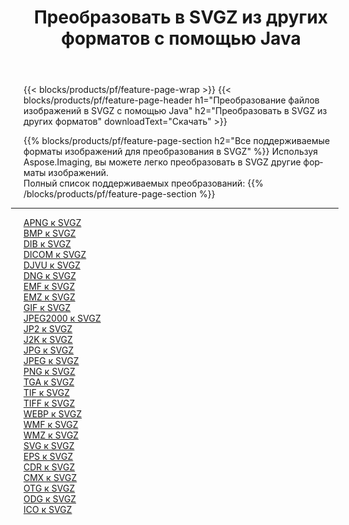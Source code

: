 ﻿---
title: Преобразовать в SVGZ из других форматов с помощью Java 
weight: 3920
url: /ru/java/conversion/to/svgz 
lang: ru
langdirlevel: 2
locales: zh-hans,ja,it,ru,de,es,fr,nl,id,lt,pl,pt,vi,tr,ko,zh-hant,ar,hi,th,sv,cs,uk,he
description: Используя Aspose.Imaging, вы можете легко конвертировать в SVGZ из других форматов.
---

{{< blocks/products/pf/feature-page-wrap >}}
{{< blocks/products/pf/feature-page-header h1="Преобразование файлов изображений в SVGZ с помощью Java" h2="Преобразовать в SVGZ из других форматов" downloadText="Скачать" >}}


{{% blocks/products/pf/feature-page-section  h2="Все поддерживаемые форматы изображений для преобразования в SVGZ" %}}
Используя Aspose.Imaging, вы можете легко преобразовать в SVGZ другие форматы изображений.
<br/>
Полный список поддерживаемых преобразований:
{{% /blocks/products/pf/feature-page-section %}}
<div class="container-fluid productfamilypage bg-gray">
    <div class="convertypes bg-gray agp-content section">
        <div class="container">
		<hr style="margin-left:-20px;"/>
		<div class="row other-converters">
		    <div class='col-md-2 other-converter remove-lp remove-rp'><a href="/imaging/ru/java/conversion/apng-to-svgz" >APNG к SVGZ</a></div>
<div class='col-md-2 other-converter remove-lp remove-rp'><a href="/imaging/ru/java/conversion/bmp-to-svgz" >BMP к SVGZ</a></div>
<div class='col-md-2 other-converter remove-lp remove-rp'><a href="/imaging/ru/java/conversion/dib-to-svgz" >DIB к SVGZ</a></div>
<div class='col-md-2 other-converter remove-lp remove-rp'><a href="/imaging/ru/java/conversion/dicom-to-svgz" >DICOM к SVGZ</a></div>
<div class='col-md-2 other-converter remove-lp remove-rp'><a href="/imaging/ru/java/conversion/djvu-to-svgz" >DJVU к SVGZ</a></div>
<div class='col-md-2 other-converter remove-lp remove-rp'><a href="/imaging/ru/java/conversion/dng-to-svgz" >DNG к SVGZ</a></div>
<div class='col-md-2 other-converter remove-lp remove-rp'><a href="/imaging/ru/java/conversion/emf-to-svgz" >EMF к SVGZ</a></div>
<div class='col-md-2 other-converter remove-lp remove-rp'><a href="/imaging/ru/java/conversion/emz-to-svgz" >EMZ к SVGZ</a></div>
<div class='col-md-2 other-converter remove-lp remove-rp'><a href="/imaging/ru/java/conversion/gif-to-svgz" >GIF к SVGZ</a></div>
<div class='col-md-2 other-converter remove-lp remove-rp'><a href="/imaging/ru/java/conversion/jpeg2000-to-svgz" >JPEG2000 к SVGZ</a></div>
<div class='col-md-2 other-converter remove-lp remove-rp'><a href="/imaging/ru/java/conversion/jp2-to-svgz" >JP2 к SVGZ</a></div>
<div class='col-md-2 other-converter remove-lp remove-rp'><a href="/imaging/ru/java/conversion/j2k-to-svgz" >J2K к SVGZ</a></div>
<div class='col-md-2 other-converter remove-lp remove-rp'><a href="/imaging/ru/java/conversion/jpg-to-svgz" >JPG к SVGZ</a></div>
<div class='col-md-2 other-converter remove-lp remove-rp'><a href="/imaging/ru/java/conversion/jpeg-to-svgz" >JPEG к SVGZ</a></div>
<div class='col-md-2 other-converter remove-lp remove-rp'><a href="/imaging/ru/java/conversion/png-to-svgz" >PNG к SVGZ</a></div>
<div class='col-md-2 other-converter remove-lp remove-rp'><a href="/imaging/ru/java/conversion/tga-to-svgz" >TGA к SVGZ</a></div>
<div class='col-md-2 other-converter remove-lp remove-rp'><a href="/imaging/ru/java/conversion/tif-to-svgz" >TIF к SVGZ</a></div>
<div class='col-md-2 other-converter remove-lp remove-rp'><a href="/imaging/ru/java/conversion/tiff-to-svgz" >TIFF к SVGZ</a></div>
<div class='col-md-2 other-converter remove-lp remove-rp'><a href="/imaging/ru/java/conversion/webp-to-svgz" >WEBP к SVGZ</a></div>
<div class='col-md-2 other-converter remove-lp remove-rp'><a href="/imaging/ru/java/conversion/wmf-to-svgz" >WMF к SVGZ</a></div>
<div class='col-md-2 other-converter remove-lp remove-rp'><a href="/imaging/ru/java/conversion/wmz-to-svgz" >WMZ к SVGZ</a></div>
<div class='col-md-2 other-converter remove-lp remove-rp'><a href="/imaging/ru/java/conversion/svg-to-svgz" >SVG к SVGZ</a></div>
<div class='col-md-2 other-converter remove-lp remove-rp'><a href="/imaging/ru/java/conversion/eps-to-svgz" >EPS к SVGZ</a></div>
<div class='col-md-2 other-converter remove-lp remove-rp'><a href="/imaging/ru/java/conversion/cdr-to-svgz" >CDR к SVGZ</a></div>
<div class='col-md-2 other-converter remove-lp remove-rp'><a href="/imaging/ru/java/conversion/cmx-to-svgz" >CMX к SVGZ</a></div>
<div class='col-md-2 other-converter remove-lp remove-rp'><a href="/imaging/ru/java/conversion/otg-to-svgz" >OTG к SVGZ</a></div>
<div class='col-md-2 other-converter remove-lp remove-rp'><a href="/imaging/ru/java/conversion/odg-to-svgz" >ODG к SVGZ</a></div>
<div class='col-md-2 other-converter remove-lp remove-rp'><a href="/imaging/ru/java/conversion/ico-to-svgz" >ICO к SVGZ</a></div>
                </div>
        </div>
    </div>
</div>
<br/>

